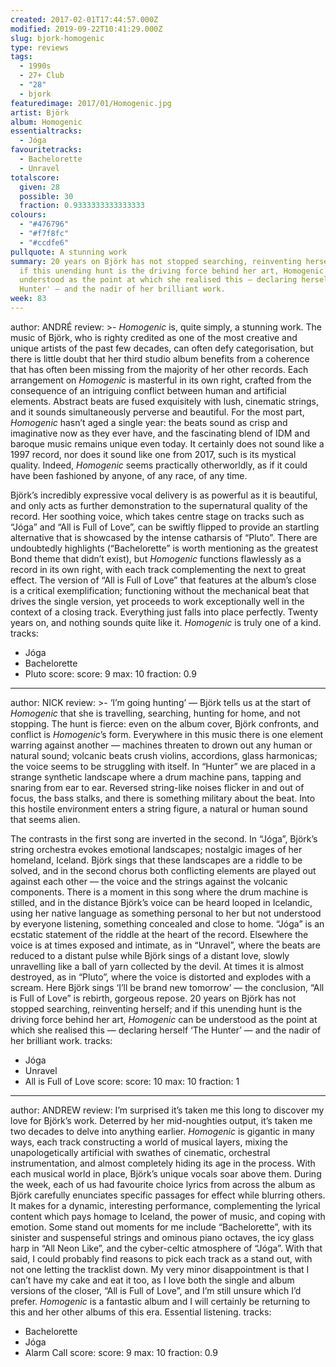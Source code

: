 ```yaml
---
created: 2017-02-01T17:44:57.000Z
modified: 2019-09-22T10:41:29.000Z
slug: bjork-homogenic
type: reviews
tags:
  - 1990s
  - 27+ Club
  - "28"
  - bjork
featuredimage: 2017/01/Homogenic.jpg
artist: Björk
album: Homogenic
essentialtracks:
  - Jóga
favouritetracks:
  - Bachelorette
  - Unravel
totalscore:
  given: 28
  possible: 30
  fraction: 0.9333333333333333
colours:
  - "#476796"
  - "#f7f8fc"
  - "#ccdfe6"
pullquote: A stunning work
summary: 20 years on Björk has not stopped searching, reinventing herself; and
  if this unending hunt is the driving force behind her art, Homogenic can be
  understood as the point at which she realised this – declaring herself 'The
  Hunter' – and the nadir of her brilliant work.
week: 83
---
```

author: ANDRÉ
review: >-
  *Homogenic* is, quite simply, a stunning work. The music of Björk, who is
  righty credited as one of the most creative and unique artists of the past few
  decades, can often defy categorisation, but there is little doubt that her
  third studio album benefits from a coherence that has often been missing from
  the majority of her other records. Each arrangement on *Homogenic* is
  masterful in its own right, crafted from the consequence of an intriguing
  conflict between human and artificial elements. Abstract beats are fused
  exquisitely with lush, cinematic strings, and it sounds simultaneously
  perverse and beautiful. For the most part, *Homogenic* hasn’t aged a single
  year: the beats sound as crisp and imaginative now as they ever have, and the
  fascinating blend of IDM and baroque music remains unique even today. It
  certainly does not sound like a 1997 record, nor does it sound like one from
  2017, such is its mystical quality. Indeed, *Homogenic* seems practically
  otherworldly, as if it could have been fashioned by anyone, of any race, of
  any time.

  Björk’s incredibly expressive vocal delivery is as powerful as it is beautiful, and only acts as further demonstration to the supernatural quality of the record. Her soothing voice, which takes centre stage on tracks such as “Jóga” and “All is Full of Love”, can be swiftly flipped to provide an startling alternative that is showcased by the intense catharsis of “Pluto”. There are undoubtedly highlights (“Bachelorette” is worth mentioning as the greatest Bond theme that didn’t exist), but *Homogenic* functions flawlessly as a record in its own right, with each track complementing the next to great effect. The version of “All is Full of Love” that features at the album’s close is a critical exemplification; functioning without the mechanical beat that drives the single version, yet proceeds to work exceptionally well in the context of a closing track. Everything just falls into place perfectly. Twenty years on, and nothing sounds quite like it. *Homogenic* is truly one of a kind.
tracks:
  - Jóga
  - ­Bachelorette
  - ­Pluto
score:
  score: 9
  max: 10
  fraction: 0.9
---
author: NICK
review: >-
  ‘I’m going hunting’ — Björk tells us at the start of *Homogenic* that she is
  travelling, searching, hunting for home, and not stopping. The hunt is fierce:
  even on the album cover, Björk confronts, and conflict is *Homogenic*’s form.
  Everywhere in this music there is one element warring against another —
  machines threaten to drown out any human or natural sound; volcanic beats
  crush violins, accordions, glass harmonicas; the voice seems to be struggling
  with itself. In “Hunter” we are placed in a strange synthetic landscape where
  a drum machine pans, tapping and snaring from ear to ear. Reversed string-like
  noises flicker in and out of focus, the bass stalks, and there is something
  military about the beat. Into this hostile environment enters a string figure,
  a natural or human sound that seems alien.

  The contrasts in the first song are inverted in the second. In “Jóga”, Björk’s string orchestra evokes emotional landscapes; nostalgic images of her homeland, Iceland. Björk sings that these landscapes are a riddle to be solved, and in the second chorus both conflicting elements are played out against each other — the voice and the strings against the volcanic components. There is a moment in this song where the drum machine is stilled, and in the distance Björk’s voice can be heard looped in Icelandic, using her native language as something personal to her but not understood by everyone listening, something concealed and close to home. “Jóga” is an ecstatic statement of the riddle at the heart of the record. Elsewhere the voice is at times exposed and intimate, as in “Unravel”, where the beats are reduced to a distant pulse while Björk sings of a distant love, slowly unravelling like a ball of yarn collected by the devil. At times it is almost destroyed, as in “Pluto”, where the voice is distorted and explodes with a scream. Here Björk sings ‘I’ll be brand new tomorrow’ — the conclusion, “All is Full of Love” is rebirth, gorgeous repose. 20 years on Björk has not stopped searching, reinventing herself; and if this unending hunt is the driving force behind her art, *Homogenic* can be understood as the point at which she realised this — declaring herself ‘The Hunter’ — and the nadir of her brilliant work.
tracks:
  - Jóga
  - ­Unravel
  - ­All is Full of Love
score:
  score: 10
  max: 10
  fraction: 1
---
author: ANDREW
review: I’m surprised it’s taken me this long to discover my love for Björk’s
  work. Deterred by her mid-noughties output, it’s taken me two decades to delve
  into anything earlier. *Homogenic* is gigantic in many ways, each track
  constructing a world of musical layers, mixing the unapologetically artificial
  with swathes of cinematic, orchestral instrumentation, and almost completely
  hiding its age in the process. With each musical world in place, Björk’s
  unique vocals soar above them. During the week, each of us had favourite
  choice lyrics from across the album as Björk carefully enunciates specific
  passages for effect while blurring others. It makes for a dynamic, interesting
  performance, complementing the lyrical content which pays homage to Iceland,
  the power of music, and coping with emotion. Some stand out moments for me
  include “Bachelorette”, with its sinister and suspenseful strings and ominous
  piano octaves, the icy glass harp in “All Neon Like”, and the cyber-celtic
  atmosphere of “Jóga”. With that said, I could probably find reasons to pick
  each track as a stand out, with not one letting the tracklist down. My very
  minor disappointment is that I can’t have my cake and eat it too, as I love
  both the single and album versions of the closer, “All is Full of Love”, and
  I’m still unsure which I’d prefer. *Homogenic* is a fantastic album and I will
  certainly be returning to this and her other albums of this era. Essential
  listening.
tracks:
  - Bachelorette
  - ­Jóga
  - ­Alarm Call
score:
  score: 9
  max: 10
  fraction: 0.9
